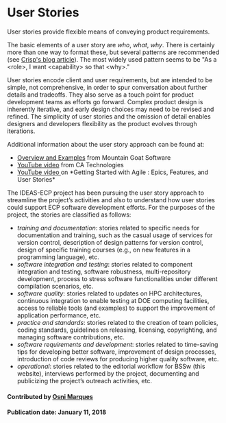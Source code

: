 # User Stories

User stories provide flexible means of conveying product requirements. 

The basic elements of a user story are 
*who*, *what*, *why*. There is certainly more than one way to format these, but several patterns are recommended 
(see [Crisp's blog article](https://blog.crisp.se/2014/09/25/david-evans/as-a-i-want-so-that-considered-harmful)). 
The most widely used pattern seems to be "As a \<role\>, I want \<capability\> so that \<why\>."

User stories encode client and user requirements, but are intended to be simple, not comprehensive, in order to 
spur conversation about further details and tradeoffs.  They also serve as a touch point for product development 
teams as efforts go forward.  Complex product design is inherently iterative, and early design choices may need 
to be revised and refined.  The simplicity of user stories and the omission of detail enables designers 
and developers flexibility as the product evolves through iterations.

Additional information about the user story approach can be found at:

<ul>
<li><a href="https://www.mountaingoatsoftware.com/agile/user-stories"> Overview and Examples</a> from Mountain Goat Software</li>
<li><a href="https://www.youtube.com/watch?v=tKSUokG3Y0w"> YouTube video</a> from CA Technologies</li>
<li><a href="https://www.google.com/url?sa=t&rct=j&q=&esrc=s&source=video&cd=1&cad=rja&uact=8&ved=0ahUKEwjs6faQ0O3VAhWKqFQKHZp7DpQQtwIIKDAA&url=https%3A%2F%2Fwww.youtube.com%2Fwatch%3Fv%3DZ8YLL_Wi66A&usg=AFQjCNEBUa2zSbgqd35dO1vZ0bkTX5Zv6w"> YouTube video </a> on *Getting Started with Agile : Epics, Features, and User Stories*</li>
  </ul>

The IDEAS-ECP project has been pursuing the user story approach to streamline the project’s activities and 
also to understand how user stories could support ECP software development efforts. For the purposes of the project,
the stories are classified as follows:
- *training and documentation*: stories related to specific needs for documentation and training, such
as the casual usage of services for version control, description of design patterns for version control,
design of specific training courses (e.g., on new features in a programming language), etc.
- *software integration and testing*: stories related to component integration and testing, software robustness,
multi-repository development, process to stress software functionalities under different compilation
scenarios, etc.
- *software quality*: stories related to updates on HPC architectures, continuous integration to enable
testing at DOE computing facilities, access to reliable tools (and examples) to support the improvement
of application performance, etc.
- *practice and standards*: stories related to the creation of team policies, coding standards, guidelines
on releasing, licensing, copyrighting, and managing software contributions, etc.
- *software requirements and development*: stories related to time-saving tips for developing better
software, improvement of design processes, introduction of code reviews for producing higher quality
software, etc.
- *operational*: stories related to the editorial workflow for BSSw (this website), interviews performed 
by the project, documenting and publicizing the project’s outreach activities, etc.

#### Contributed by [Osni Marques](https://github.com/oamarques)

#### Publication date:  January 11, 2018

<!---
Publish: yes
Categories: development, planning
Topics: user story, product development
Tags: requirements
Level: 2
Prerequisites: defaults
Aggregate: none
--->
